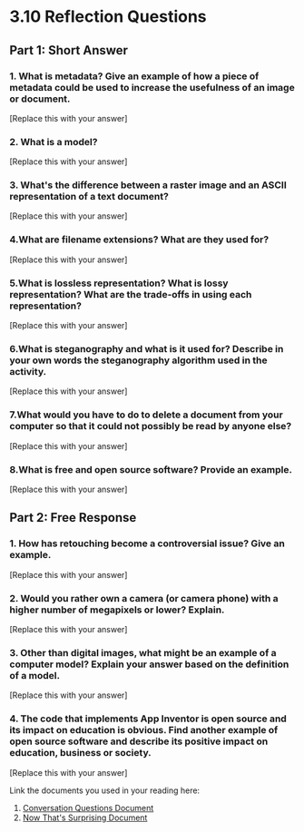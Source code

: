# 3.10 Reflection Questions

## Part 1: Short Answer

### 1. What is metadata? Give an example of how a piece of metadata could be used to increase the usefulness of an image or document.

[Replace this with your answer]

### 2. What is a model?

[Replace this with your answer]

### 3. What's the difference between a raster image and an ASCII representation of a text document?

[Replace this with your answer]

### 4.What are filename extensions? What are they used for?

[Replace this with your answer]

### 5.What is lossless representation? What is lossy representation? What are the trade-offs in using each representation?

[Replace this with your answer]

### 6.What is steganography and what is it used for? Describe in your own words the steganography algorithm used in the activity.

[Replace this with your answer]

### 7.What would you have to do to delete a document from your computer so that it could not possibly be read by anyone else?

[Replace this with your answer]

### 8.What is free and open source software? Provide an example.

[Replace this with your answer]

## Part 2: Free Response

### 1. How has retouching become a controversial issue? Give an example.

[Replace this with your answer]

### 2. Would you rather own a camera (or camera phone) with a higher number of megapixels or lower? Explain.

[Replace this with your answer]

### 3. Other than digital images, what might be an example of a computer model? Explain your answer based on the definition of a model.

[Replace this with your answer]

### 4. The code that implements App Inventor is open source and its impact on education is obvious. Find another example of open source software and describe its positive impact on education, business or society.

[Replace this with your answer]

Link the documents you used in your reading here:
1. [Conversation Questions Document](LinkHere)
2. [Now That's Surprising Document](LinkHere)

